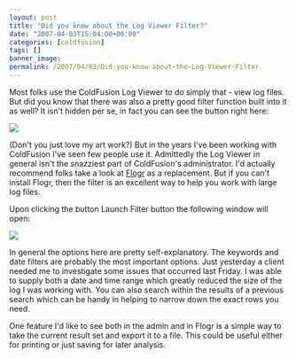```yaml
---
layout: post
title: "Did you know about the Log Viewer Filter?"
date: "2007-04-03T15:04:00+06:00"
categories: [coldfusion]
tags: []
banner_image: 
permalink: /2007/04/03/Did-you-know-about-the-Log-Viewer-Filter
---
```


Most folks use the ColdFusion Log Viewer to do simply that - view log files. But did you know that there was also a pretty good filter function built into it as well? It isn't hidden per se, in fact you can see the button right here:

<img src="http://ray.camdenfamily.com/images/l1.jpg">

(Don't you just love my art work?) But in the years I've been working with ColdFusion I've seen few people use it. Admittedly the Log Viewer in general isn't the snazziest part of ColdFusion's administrator. I'd actually recommend folks take a look at <a href="http://flogr.riaforge.org/">Flogr</a> as a replacement. But if you can't install Flogr, then the filter is an excellent way to help you work with large log files. 

Upon clicking the button Launch Filter button the following window will open:

<img src="http://ray.camdenfamily.com/images/l2.jpg">

In general the options here are pretty self-explanatory. The keywords and date filters are probably the most important options. Just yesterday a client needed me to investigate some issues that occurred last Friday. I was able to supply both a date and time range which greatly reduced the size of the log I was working with. You can also search within the results of a previous search which can be handy in helping to narrow down the exact rows you need. 

One feature I'd like to see both in the admin and in Flogr is a simple way to take the current result set and export it to a file. This could be useful either for printing or just saving for later analysis.